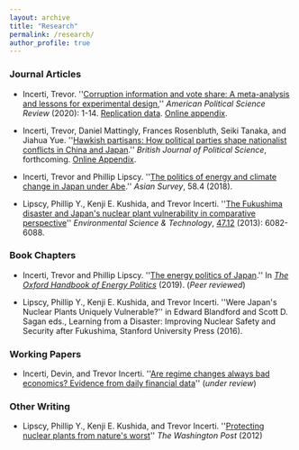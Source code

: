 ```yaml
---
layout: archive
title: "Research"
permalink: /research/
author_profile: true
---
```


### Journal Articles

- Incerti, Trevor. ''[Corruption information and vote share: A meta-analysis and lessons for experimental design](https://www.cambridge.org/core/journals/american-political-science-review/article/corruption-information-and-vote-share-a-metaanalysis-and-lessons-for-experimental-design/AB2ACE468B04EAB85CAF7379F9DF4817),'' *American Political Science Review* (2020): 1-14. [Replication data](https://dataverse.harvard.edu/dataset.xhtml?persistentId=doi:10.7910/DVN/HD7UUU). [Online appendix](https://static.cambridge.org/content/id/urn:cambridge.org:id:article:S000305542000012X/resource/name/S000305542000012Xsupp001.pdf).

- Incerti, Trevor, Daniel Mattingly, Frances Rosenbluth, Seiki Tanaka, and Jiahua Yue. ''[Hawkish partisans: How political parties shape nationalist conflicts in China and Japan](https://static1.squarespace.com/static/51cdc7e5e4b0d7474642bcb0/t/5e24b95af068c869fe4a2600/1579465050913/Hawkish_Partisans_Final.pdf).'' *British Journal of Political Science*, forthcoming. [Online Appendix](https://static1.squarespace.com/static/51cdc7e5e4b0d7474642bcb0/t/5e24b991f8b9515a76adb72c/1579465108985/Hawkish_Partisans_Online_Appendix.pdf).

- Incerti, Trevor and Phillip Lipscy. ''[The politics of energy and climate change in Japan under Abe](http://tincerti.github.io/files/AS5804_01_Incerti_and_Lipscy.pdf).'' *Asian Survey*, 58.4 (2018). 

- Lipscy, Phillip Y., Kenji E. Kushida, and Trevor Incerti. ''[The Fukushima disaster and Japan's nuclear plant vulnerability in comparative perspective](https://pubs.acs.org/doi/pdfplus/10.1021/es4004813)'' *Environmental Science & Technology*, [47.12](http://tincerti.github.io/files/est_cover.jpg) (2013): 6082-6088.

### Book Chapters

- Incerti, Trevor and Phillip Lipscy. ''[The energy politics of Japan](https://www.oxfordhandbooks.com/view/10.1093/oxfordhb/9780190861360.001.0001/oxfordhb-9780190861360-e-21).'' In [*The Oxford Handbook of Energy Politics*](https://www.oxfordhandbooks.com/view/10.1093/oxfordhb/9780190861360.001.0001/oxfordhb-9780190861360) (2019). (*Peer reviewed*)

- Lipscy, Phillip Y., Kenji E. Kushida, and Trevor Incerti. ''Were Japan's Nuclear Plants Uniquely Vulnerable?'' in Edward Blandford and Scott D. Sagan eds., Learning from a Disaster: Improving Nuclear Safety and Security after Fukushima, Stanford University Press (2016).

### Working Papers

- Incerti, Devin, and Trevor Incerti. ''[Are regime changes always bad economics? Evidence from daily financial data](http://tincerti.github.io/files/regime_changes.pdf)'' (*under review*)

### Other Writing

- Lipscy, Phillip Y., Kenji E. Kushida, and Trevor Incerti. ''[Protecting nuclear plants from nature's worst](https://www.washingtonpost.com/opinions/protecting-nuclear-plants-from-natures-worst/2012/10/31/5af389ac-2374-11e2-8448-81b1ce7d6978_story.html?noredirect=on&utm_term=.fd1845f1ab1a})'' *The Washington Post* (2012) 



